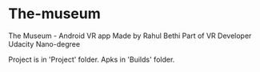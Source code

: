 # The-museum
The Museum - Android VR app
Made by Rahul Bethi
Part of VR Developer Udacity Nano-degree

Project is in 'Project' folder.
Apks in 'Builds' folder.